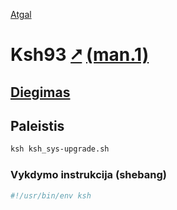 [Atgal](./readme.md)

# Ksh93 [&#x2B67;](http://www.kornshell.com/) [(man.1)](https://linux.die.net/man/1/ksh93)

## [Diegimas](../install/ksh_readme.md)

## Paleistis

```bash
ksh ksh_sys-upgrade.sh
```

### Vykdymo instrukcija (shebang)

```bash
#!/usr/bin/env ksh
```
